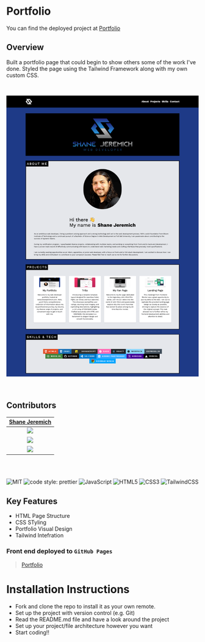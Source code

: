 # Portfolio

You can find the deployed project at [Portfolio](https://jeremichshane-fs.github.io/portfolio/)

## Overview

Built a portfolio page that could begin to show others some of the work I've done. Styled the page using the Tailwind Framework along with my own custom CSS.

<br>

![Title](/img/portfolio.png)

<br>

## Contributors

|                                       [Shane Jeremich](https://github.com/shanejeremich)                                       |
| :----------------------------------------------------------------------------------------------------------------------------: |
|      [<img src="https://avatars.githubusercontent.com/u/51142646?v=4" width = "200" />](https://github.com/shanejeremich)      |
|                   [<img src="https://github.com/favicon.ico" width="15"> ](https://github.com/shanejeremich)                   |
| [ <img src="https://static.licdn.com/sc/h/al2o9zrvru7aqj8e1x2rzsrca" width="15"> ](https://www.linkedin.com/in/shanejeremich/) |

<br>
<br>

![MIT](https://img.shields.io/packagist/l/doctrine/orm.svg?style=for-the-badge)
![code style: prettier](https://img.shields.io/badge/code_style-prettier-ff69b4.svg?style=for-the-badge&?style=flat-square)
![JavaScript](https://img.shields.io/badge/javascript-%23323330.svg?style=for-the-badge&logo=javascript&logoColor=%23F7DF1E)
![HTML5](https://img.shields.io/badge/html5-%23E34F26.svg?style=for-the-badge&logo=html5&logoColor=white)
![CSS3](https://img.shields.io/badge/css3-%231572B6.svg?style=for-the-badge&logo=css3&logoColor=white)
![TailwindCSS](https://img.shields.io/badge/tailwindcss-%2338B2AC.svg?style=for-the-badge&logo=tailwind-css&logoColor=white)

## Key Features

- HTML Page Structure
- CSS STyling
- Portfolio Visual Design
- Tailwind Intefration

### Front end deployed to `GitHub Pages`

> [Portfolio](https://jeremichshane-fs.github.io/portfolio/)

# Installation Instructions

- Fork and clone the repo to install it as your own remote.
- Set up the project with version control (e.g. Git)
- Read the README.md file and have a look around the project
- Set up your project/file architecture however you want
- Start coding!!

